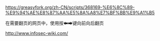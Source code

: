 https://greasyfork.org/zh-CN/scripts/368169-%E6%8C%89-%E9%94%AE%E8%87%AA%E5%8A%A8%E7%BF%BB%E9%A1%B5

在需要翻页的网页中，使用按⬅➡键向前向后翻页

http://www.infosec-wiki.com/

